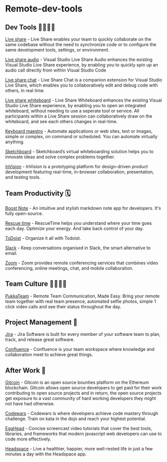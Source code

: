 # Remote-dev-tools

## Dev Tools 👩‍💻👨‍💻

[Live share](https://code.visualstudio.com/blogs/2017/11/15/live-share) - Live Share enables your team to quickly collaborate on the same codebase without the need to synchronize code or to configure the same development tools, settings, or environment.

[Live share audio](https://marketplace.visualstudio.com/items?itemName=MS-vsliveshare.vsliveshare-audio) - Visual Studio Live Share Audio enhances the existing Visual Studio Live Share experience, by enabling you to quickly spin up an audio call directly from within Visual Studio Code

[Live share chat](https://marketplace.visualstudio.com/items?itemName=karigari.chat) - Live Share Chat is a companion extension for Visual Studio Live Share, which enables you to collaboratively edit and debug code with others, in real time.

[Live share whiteboard](https://marketplace.visualstudio.com/items?itemName=lostintangent.vsls-whiteboard) - Live Share Whiteboard enhances the existing Visual Studio Live Share experience, by enabling you to open an integrated whiteboard, without needing to use a seperate tool or service. All participants within a Live Share session can collaboratively draw on the whiteboard, and see each others changes in real-time.
 
[Keyboard maestro](https://www.keyboardmaestro.com/main/) - Automate applications or web sites, text or images, simple or complex, on command or scheduled. You can automate virtually anything.
  

[Sketchboard](https://sketchboard.io/) - Sketchboard’s virtual whiteboarding solution helps you to innovate ideas and solve complex problems together.
 
 [InVision](https://www.invisionapp.com/) - InVision is a prototyping platform for design-driven product development featuring real-time, in-browser collaboration, presentation, and testing tools.
 
 ## Team Productivity 🗓
 
[Boost Note](https://boostnote.io/) - An intuitive and stylish markdown note app for developers. It's fully open-source.

[Rescue time](https://www.rescuetime.com/) - RescueTime helps you understand where your time goes each day. Optimize your energy. And take back control of your day.
 
[ToDoist](https://todoist.com/) - Organize it all with Todoist.

[Slack](https://slack.com/) - Keep conversations organised in Slack, the smart alternative to email.

[Zoom](https://zoom.us/) - Zoom provides remote conferencing services that combines video conferencing, online meetings, chat, and mobile collaboration.

## Team Culture 👨‍👩‍👦‍👦

[PukkaTeam](https://pukkateam.com/) - Remote Team Communication, Made Easy.
Bring your remote team together with real team presence, automated selfie photos, simple 1 click video calls and see their status throughout the day.

## Project Management 📝

[Jira](https://www.atlassian.com/software/jira) - Jira Software is built for every member of your software team to plan,
track, and release great software.

[Confluence](https://www.atlassian.com/software/confluence) - Confluence is your team workspace where knowledge and collaboration meet to achieve great things.

## After Work 🍺

[Gitcoin](https://gitcoin.co/) - Gitcoin is an open source bounties platform on the Ethereum blockchain. Gitcoin allows open source developers to get paid for their work contributing to open source projects and in return, the open source projects get exposure to a vast community of hard working developers they might not have had otherwise.

[Codewars](https://www.codewars.com/) - Codewars is where developers achieve code mastery through challenge. Train on kata in the dojo and reach your highest potential.


[EggHead](https://egghead.io/) - Concise screencast video tutorials that cover the best tools, libraries, and frameworks that modern javascript web developers can use to code more effectively.


[Headspace](https://www.headspace.com/) - Live a healthier, happier, more well-rested life in just a few minutes a day with the Headspace app.



 
 
 
